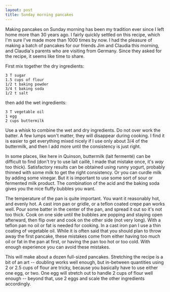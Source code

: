 ```yaml
---
layout: post
title: Sunday morning pancakes
---
```


Making pancakes on Sunday morning has been my tradition ever since I left home more than 30 years ago. I fairly quickly settled on this recipe, which I'm sure I've made more than 1000 times by now. I had the pleasure of making a batch of pancakes for our friends Jim and Claudia this morning, and Claudia's parents who are visiting from Germany. Since they asked for the recipe, it seems like time to share.

First mix together the dry ingredients:

    3 T sugar  
    1.5 cups of flour  
    1/2 t baking powder  
    3/4 t baking soda  
    1/2 t salt

then add the wet ingredients:

    3 T vegetable oil  
    1 egg  
    2 cups buttermilk  

Use a whisk to combine the wet and dry ingredients. Do not over work the batter. A few lumps won't matter, they will disappear during cooking. I find it is easier to get everything mixed nicely if I use only about 3/4 of the buttermilk, and then I add more until the consistency is just right.

In some places, like here in Quinson, buttermilk (lait fermenté) can be difficult to find (don't try to use lait caillé, I made that mistake once, it's _way_ too thick). Satisfactory results can be obtained using runny yogurt, probably thinned with some milk to get the right consistency. Or you can curdle milk by adding some vinegar. But it is important to use some sort of sour or fermented milk product. The combination of the acid and the baking soda gives you the nice fluffy bubbles you want.

The temperature of the pan is quite important. You want it reasonably hot, and evenly hot. A cast iron pan or gridle, or a teflon coated crepe pan works well. Pour some batter in the center of the pan, and spread it out so it's not too thick. Cook on one side until the bubbles are popping and staying open afterward, then flip over and cook on the other side (not very long). With a teflon pan no oil or fat is needed for cooking. In a cast iron pan I use a thin coating of vegetable oil. While it is often said that you should plan to throw away the first pancake, these mistakes come from either having too much oil or fat in the pan at first, or having the pan too hot or too cold. With enough experience you can avoid these mistakes.

This will make about a dozen full-sized pancakes. Stretching the recipe is a bit of an art -- doubling works well enough, but in-between quantities using 2 or 2.5 cups of flour are tricky, because you basically have to use either one egg, or two. One egg will stretch out to handle 2 cups of flour well enough -- beyond that, use 2 eggs and scale the other ingredients accordingly.
